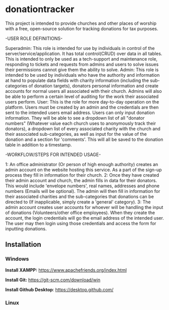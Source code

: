 # donationtracker

This project is intended to provide churches and other places of worship with a free, open-source solution for tracking donations for tax purposes.

-USER ROLE DEFINITIONS-

Superadmin: This role is intended for use by individuals in control of the server/service/application. It has total control(CRUD) over data in all tables.
This is intended to only be used as a tech-support and maintenance role, responding to tickets and requests from admins and users to solve issues their permissions cannot give them the ability to solve.
Admin: This role is intended to be used by individuals who have the authority and information at hand to populate data fields with charity information (including the sub-categories of donation targets), donators personal information and create accounts for normal users all associated with their church. Admins will also be able to perform a certain level of auditing for the work their associated users perform.
User: This is the role for more day-to-day operation on the platform. Users must be created by an admin and the credentials are then sent to the intended users email address.
Users can only input donation information. They will be able to see a dropdown list of all "donator numbers" (Whatever value each church uses to anonymously track their donators), a dropdown list of every associated charity with the church and their associated sub-categories, as well as input for the value of the donation and a section for 'comments'. This will all be saved to the donation table in addition to a timestamp.

-WORKFLOW/STEPS FOR INTENDED USAGE-

1: An office administrator (Or person of high enough authority) creates an admin account on the website hosting this service. As a part of the sign-up process they fill in information for their church.
2: Once they have created their admin account and church, the admin fills in data for their donators. This would include 'envelope numbers', real names, addresses and phone numbers (Emails will be optional). The admin will then fill in information for their associated charities and the sub-categories that donations can be directed to (If inapplicable, simply create a 'general' category).
3: The admin account creates user accounts for whoever will be handling the input of donations (Volunteers/other office employees). When they create the account, the login credentials will go the email address of the intended user. The user may then login using those credentials and access the form for inputting donations.


## Installation

### Windows

**Install XAMPP:** https://www.apachefriends.org/index.html

**Install Git:** https://git-scm.com/download/win

**Install Github Desktop**: https://desktop.github.com/



### Linux

